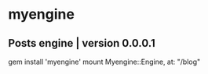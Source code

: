myengine
========

Posts engine | version 0.0.0.1
----------------------
gem install 'myengine'
mount Myengine::Engine, at: "/blog"
